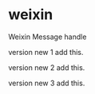 # weixin
Weixin Message handle

version new 1 add this.

version new 2 add this.

version new 3 add this.